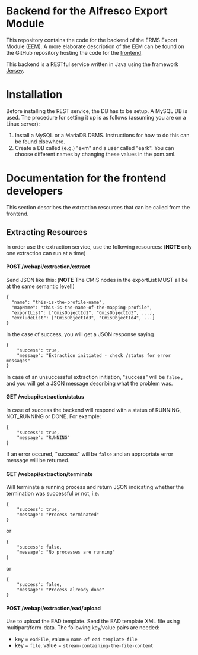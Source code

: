 # Backend for the Alfresco Export Module

This repository contains the code for the backend of the ERMS Export Module (EEM). A more elaborate description of the EEM can be found on the GitHub repository hosting the code for the [frontend](https://github.com/magenta-aps/erms-export-ui-module).

This backend is a RESTful service written in Java using the framework [Jersey](https://jersey.java.net/).

# Installation

Before installing the REST service, the DB has to be setup. A MySQL DB is used. The procedure for setting it up is as follows (assuming you are on a Linux server):

1. Install a MySQL or a MariaDB DBMS. Instructions for how to do this can be found elsewhere.
2. Create a DB called (e.g.) "exm" and a user called "eark". You can choose different names by changing these values in the pom.xml.

# Documentation for the frontend developers

This section describes the extraction resources that can be called from the frontend.

## Extracting Resources

In order use the extraction service, use the following resources:
(**NOTE** only one extraction can run at a time)

#### POST /webapi/extraction/extract

Send JSON like this:
(**NOTE** The CMIS nodes in the exportList MUST all be at the same semantic level!)

```
{
  "name": "this-is-the-profile-name",
  "mapName": "this-is-the-name-of-the-mapping-profile",
  "exportList": ["CmisObjectId1", "CmisObjectId3", ...],
  "excludeList": ["CmisObjectId3", "CmisObjectId4", ...]
}
```

In the case of success, you will get a JSON response saying

```
{
	"success": true,
	"message": "Extraction initiated - check /status for error messages"
}
```

In case of an unsuccessful extraction initiation, "success" will be `false` , and you will get a JSON message 
describing what the problem was.

#### GET /webapi/extraction/status

In case of success the backend will respond with a status of 
RUNNING, NOT_RUNNING or DONE. For example:

```
{
	"success": true,
	"message": "RUNNING"
}
```

If an error occured, "success" will be `false` and an appropriate error message will 
be returned.

#### GET /webapi/extraction/terminate

Will terminate a running process and return JSON indicating whether the 
termination was successful or not, i.e. 

```
{
	"success": true,
	"message": "Process terminated"
}
```

or 

```
{
	"success": false,
	"message": "No processes are running"
}
```

or

```
{
	"success": false,
	"message": "Process already done"
}
```

#### POST /webapi/extraction/ead/upload

Use to upload the EAD template. Send the EAD template XML file using multipart/form-data. 
The following key/value pairs are needed:

* key = `eadFile`, value = `name-of-ead-template-file`
* key = `file`, value = `stream-containing-the-file-content`
